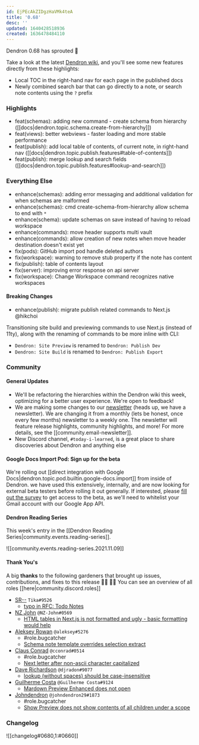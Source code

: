 ```yaml
---
id: EjPEcAkZIDgzHaVMk4teA
title: '0.68'
desc: ''
updated: 1640428518936
created: 1636478484110
---
```


Dendron 0.68 has sprouted  🌱

Take a look at the latest [Dendron wiki](https://wiki.dendron.so), and you'll see some new features directly from these highlights:

* Local TOC in the right-hand nav for each page in the published docs
* Newly combined search bar that can go directly to a note, or search note contents using the `?` prefix

### Highlights
* feat(schemas): adding new command - create schema from hierarchy ([[docs|dendron.topic.schema.create-from-hierarchy]])
* feat(views): better webviews - faster loading and more stable performance
* feat(publish): add local table of contents, of current note, in right-hand nav ([[docs|dendron.topic.publish.features#table-of-contents]])
* feat(publish): merge lookup and search fields ([[docs|dendron.topic.publish.features#lookup-and-search]])

### Everything Else
* enhance(schemas): adding error messaging and additional validation for when schemas are malformed
* enhance(schemas): cmd create-schema-from-hierarchy allow schema to end with `*`
* enhance(schema): update schemas on save instead of having to reload workspace
* enhance(commands): move header supports multi vault
* enhance(commands): allow creation of new notes when move header destination doesn't exist yet
* fix(pods): GitHub import pod handle deleted authors
* fix(workspace): warning to remove stub property if the note has content
* fix(publish): table of contents layout
* fix(server): improving error response on api server
* fix(workspace): Change Workspace command recognizes native workspaces

#### Breaking Changes
* enhance(publish): migrate publish related commands to Next.js @hikchoi

Transitioning site build and previewing commands to use Next.js (instead of 11ty), along with the renaming of commands to be more inline with CLI:
* `Dendron: Site Preview` is renamed to `Dendron: Publish Dev`
* `Dendron: Site Build` is renamed to `Dendron: Publish Export`

### Community

#### General Updates

- We'll be refactoring the hierarchies within the Dendron wiki this week, optimizing for a better user experience. We're open to feedback!
- We are making some changes to our [newsletter](https://link.dendron.so/newsletter) (heads up, we have a newsletter). We are changing it from a monthly (lets be honest, once every few months) newsletter to a weekly one. The newsletter will feature release highlights, community highlights, and more! For more details, see the [[community.email-newsletter]].
- New Discord channel, `#today-i-learned`, is a great place to share discoveries about Dendron and anything else

#### Google Docs Import Pod: Sign up for the beta

We're rolling out [[direct integration with Google Docs|dendron.topic.pod.builtin.google-docs.import]] from inside of Dendron. we have used this extensively, internally, and are now looking for external beta testers before rolling it out generally. If interested, please [fill out the survey](https://airtable.com/shrP1yKjIDPFU4wHN) to get access to the beta, as we'll need to whitelist your Gmail account with our Google App API.

#### Dendron Reading Series

This week's entry in the [[Dendron Reading Series|community.events.reading-series]].

![[community.events.reading-series.2021.11.09]]

#### Thank You's

A big **thanks** to the following gardeners that brought up issues, contributions, and fixes to this release :man_farmer: :woman_farmer: 
You can see an overview of all roles [[here|community.discord.roles]]

- [SR--](https://github.com/SR--) `Tika#9526`
  - [typo in RFC: Todo Notes](https://github.com/dendronhq/dendron-site/pull/259)
- [NZ John](https://github.com/nz-john) `@NZ-John#0569`
  - [HTML tables in Next.js is not formatted and ugly - basic formatting would help](https://github.com/dendronhq/dendron/issues/1674)
- [Aleksey Rowan](https://github.com/aleksey-rowan) `@aleksey#5276`
  - #role.bugcatcher
  - [Schema note template overrides selection extract](https://github.com/dendronhq/dendron/issues/1675)
- [Claus Conrad](https://github.com/cconrad) `@cconrad#0514`
	- #role.bugcatcher
	- [Next letter after non-ascii character capitalized](https://github.com/dendronhq/dendron/issues/1668)
- [Dave Richardson](https://github.com/djradon) `@djradon#9077`
	- [lookup (without spaces) should be case-insensitive](https://github.com/dendronhq/dendron/issues/1654)
- [Guilherme Costa](https://github.com/guilhermesfc) `@Guilherme Costa#9124`
	- [Mardown Preview Enhanced does not open](https://github.com/dendronhq/dendron/issues/1657)
- [Johndendron](https://github.com/johndendron) `@johndendron29#1873`
	- #role.bugcatcher
	- [Show Preview does not show contents of all children under a scope](https://github.com/dendronhq/dendron/issues/1663)

### Changelog
![[changelog#0680,1:#0660]]
